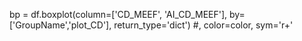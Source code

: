 bp = df.boxplot(column=['CD_MEEF', 'AI_CD_MEEF'], by=['GroupName','plot_CD'],  return_type='dict') #, color=color, sym='r+'